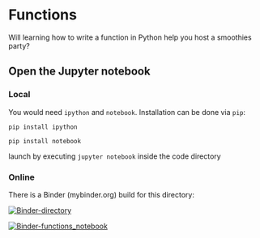 # Functions
Will learning how to write a function in Python help you host a smoothies party?

## Open the Jupyter notebook
### Local
You would need `ipython` and `notebook`. Installation can be done via `pip`:

`pip install ipython`

`pip install notebook`

launch by executing `jupyter notebook` inside the code directory


### Online
There is a Binder (mybinder.org) build for this directory:

[![Binder-directory](https://mybinder.org/badge_logo.svg)](https://mybinder.org/v2/gh/thutran/gwc-functions/master)

[![Binder-functions_notebook](https://mybinder.org/badge_logo.svg)](https://mybinder.org/v2/gh/thutran/gwc-functions/master?filepath=functions.ipynb)
